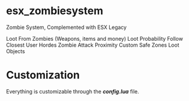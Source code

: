 # esx_zombiesystem
Zombie System, Complemented with ESX Legacy

Loot From Zombies (Weapons, items and money)
Loot Probability
Follow Closest User
Hordes
Zombie Attack Proximity
Custom Safe Zones
Loot Objects

# Customization
Everything is customizable through the ***config.lua*** file.
